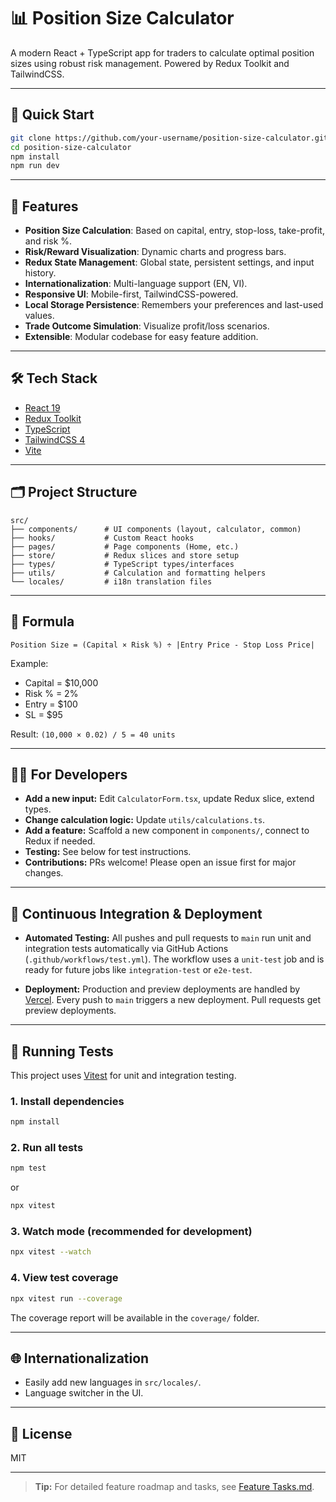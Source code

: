 # 📊 Position Size Calculator

A modern React + TypeScript app for traders to calculate optimal position sizes using robust risk management. Powered by Redux Toolkit and TailwindCSS.

---

## 🚀 Quick Start

```sh
git clone https://github.com/your-username/position-size-calculator.git
cd position-size-calculator
npm install
npm run dev
```

---

## 🧩 Features

- **Position Size Calculation**: Based on capital, entry, stop-loss, take-profit, and risk %.
- **Risk/Reward Visualization**: Dynamic charts and progress bars.
- **Redux State Management**: Global state, persistent settings, and input history.
- **Internationalization**: Multi-language support (EN, VI).
- **Responsive UI**: Mobile-first, TailwindCSS-powered.
- **Local Storage Persistence**: Remembers your preferences and last-used values.
- **Trade Outcome Simulation**: Visualize profit/loss scenarios.
- **Extensible**: Modular codebase for easy feature addition.

---

## 🛠️ Tech Stack

- [React 19](https://react.dev/)
- [Redux Toolkit](https://redux-toolkit.js.org/)
- [TypeScript](https://www.typescriptlang.org/)
- [TailwindCSS 4](https://tailwindcss.com/)
- [Vite](https://vitejs.dev/)

---

## 🗂️ Project Structure

```
src/
├── components/      # UI components (layout, calculator, common)
├── hooks/           # Custom React hooks
├── pages/           # Page components (Home, etc.)
├── store/           # Redux slices and store setup
├── types/           # TypeScript types/interfaces
├── utils/           # Calculation and formatting helpers
└── locales/         # i18n translation files
```

---

## 🧪 Formula

```
Position Size = (Capital × Risk %) ÷ |Entry Price - Stop Loss Price|
```

Example:

- Capital = $10,000
- Risk % = 2%
- Entry = $100
- SL = $95

Result: `(10,000 × 0.02) / 5 = 40 units`

---

## 🧑‍💻 For Developers

- **Add a new input:** Edit `CalculatorForm.tsx`, update Redux slice, extend types.
- **Change calculation logic:** Update `utils/calculations.ts`.
- **Add a feature:** Scaffold a new component in `components/`, connect to Redux if needed.
- **Testing:** See below for test instructions.
- **Contributions:** PRs welcome! Please open an issue first for major changes.

---

## 🚦 Continuous Integration & Deployment

- **Automated Testing:**
  All pushes and pull requests to `main` run unit and integration tests automatically via GitHub Actions (`.github/workflows/test.yml`).
  The workflow uses a `unit-test` job and is ready for future jobs like `integration-test` or `e2e-test`.

- **Deployment:**
  Production and preview deployments are handled by [Vercel](https://vercel.com/).
  Every push to `main` triggers a new deployment. Pull requests get preview deployments.

---

## 🧪 Running Tests

This project uses [Vitest](https://vitest.dev/) for unit and integration testing.

### 1. Install dependencies

```sh
npm install
```

### 2. Run all tests

```sh
npm test
```

or

```sh
npx vitest
```

### 3. Watch mode (recommended for development)

```sh
npx vitest --watch
```

### 4. View test coverage

```sh
npx vitest run --coverage
```

The coverage report will be available in the `coverage/` folder.

---

## 🌐 Internationalization

- Easily add new languages in `src/locales/`.
- Language switcher in the UI.

---

## 📄 License

MIT

---

> **Tip:** For detailed feature roadmap and tasks, see [Feature Tasks.md](Feature%20Tasks.md).
